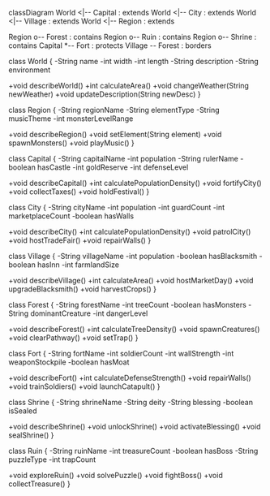 classDiagram World <|-- Capital : extends
World <|-- City : extends
World <|-- Village : extends
World <|-- Region : extends

Region o-- Forest : contains
Region o-- Ruin : contains
Region o-- Shrine : contains
Capital *-- Fort : protects
Village -- Forest : borders

class World {
-String name
-int width
-int length
-String description
-String environment

+void describeWorld()
+int calculateArea()
+void changeWeather(String newWeather)
+void updateDescription(String newDesc)
}

class Region {
-String regionName
-String elementType
-String musicTheme
-int monsterLevelRange

+void describeRegion()
+void setElement(String element)
+void spawnMonsters()
+void playMusic()
}

class Capital {
-String capitalName
-int population
-String rulerName
-boolean hasCastle
-int goldReserve
-int defenseLevel

+void describeCapital()
+int calculatePopulationDensity()
+void fortifyCity()
+void collectTaxes()
+void holdFestival()
}

class City {
-String cityName
-int population
-int guardCount
-int marketplaceCount
-boolean hasWalls

+void describeCity()
+int calculatePopulationDensity()
+void patrolCity()
+void hostTradeFair()
+void repairWalls()
}

class Village {
-String villageName
-int population
-boolean hasBlacksmith
-boolean hasInn
-int farmlandSize

+void describeVillage()
+int calculateArea()
+void hostMarketDay()
+void upgradeBlacksmith()
+void harvestCrops()
}

class Forest {
-String forestName
-int treeCount
-boolean hasMonsters
-String dominantCreature
-int dangerLevel

+void describeForest()
+int calculateTreeDensity()
+void spawnCreatures()
+void clearPathway()
+void setTrap()
}

class Fort {
-String fortName
-int soldierCount
-int wallStrength
-int weaponStockpile
-boolean hasMoat

+void describeFort()
+int calculateDefenseStrength()
+void repairWalls()
+void trainSoldiers()
+void launchCatapult()
}

class Shrine {
-String shrineName
-String deity
-String blessing
-boolean isSealed

+void describeShrine()
+void unlockShrine()
+void activateBlessing()
+void sealShrine()
}

class Ruin {
-String ruinName
-int treasureCount
-boolean hasBoss
-String puzzleType
-int trapCount

+void exploreRuin()
+void solvePuzzle()
+void fightBoss()
+void collectTreasure()
}